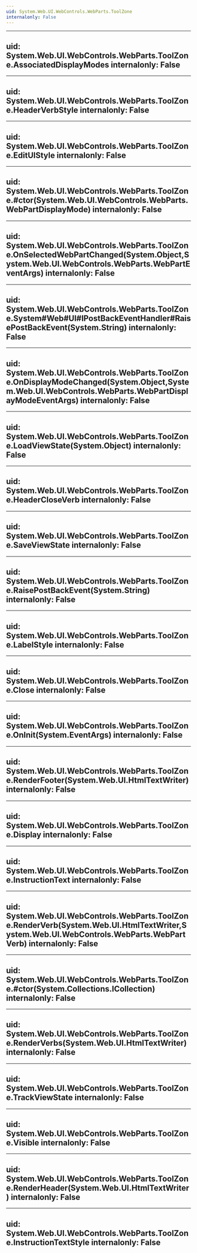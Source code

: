 ```yaml
---
uid: System.Web.UI.WebControls.WebParts.ToolZone
internalonly: False
---
```


---
uid: System.Web.UI.WebControls.WebParts.ToolZone.AssociatedDisplayModes
internalonly: False
---

---
uid: System.Web.UI.WebControls.WebParts.ToolZone.HeaderVerbStyle
internalonly: False
---

---
uid: System.Web.UI.WebControls.WebParts.ToolZone.EditUIStyle
internalonly: False
---

---
uid: System.Web.UI.WebControls.WebParts.ToolZone.#ctor(System.Web.UI.WebControls.WebParts.WebPartDisplayMode)
internalonly: False
---

---
uid: System.Web.UI.WebControls.WebParts.ToolZone.OnSelectedWebPartChanged(System.Object,System.Web.UI.WebControls.WebParts.WebPartEventArgs)
internalonly: False
---

---
uid: System.Web.UI.WebControls.WebParts.ToolZone.System#Web#UI#IPostBackEventHandler#RaisePostBackEvent(System.String)
internalonly: False
---

---
uid: System.Web.UI.WebControls.WebParts.ToolZone.OnDisplayModeChanged(System.Object,System.Web.UI.WebControls.WebParts.WebPartDisplayModeEventArgs)
internalonly: False
---

---
uid: System.Web.UI.WebControls.WebParts.ToolZone.LoadViewState(System.Object)
internalonly: False
---

---
uid: System.Web.UI.WebControls.WebParts.ToolZone.HeaderCloseVerb
internalonly: False
---

---
uid: System.Web.UI.WebControls.WebParts.ToolZone.SaveViewState
internalonly: False
---

---
uid: System.Web.UI.WebControls.WebParts.ToolZone.RaisePostBackEvent(System.String)
internalonly: False
---

---
uid: System.Web.UI.WebControls.WebParts.ToolZone.LabelStyle
internalonly: False
---

---
uid: System.Web.UI.WebControls.WebParts.ToolZone.Close
internalonly: False
---

---
uid: System.Web.UI.WebControls.WebParts.ToolZone.OnInit(System.EventArgs)
internalonly: False
---

---
uid: System.Web.UI.WebControls.WebParts.ToolZone.RenderFooter(System.Web.UI.HtmlTextWriter)
internalonly: False
---

---
uid: System.Web.UI.WebControls.WebParts.ToolZone.Display
internalonly: False
---

---
uid: System.Web.UI.WebControls.WebParts.ToolZone.InstructionText
internalonly: False
---

---
uid: System.Web.UI.WebControls.WebParts.ToolZone.RenderVerb(System.Web.UI.HtmlTextWriter,System.Web.UI.WebControls.WebParts.WebPartVerb)
internalonly: False
---

---
uid: System.Web.UI.WebControls.WebParts.ToolZone.#ctor(System.Collections.ICollection)
internalonly: False
---

---
uid: System.Web.UI.WebControls.WebParts.ToolZone.RenderVerbs(System.Web.UI.HtmlTextWriter)
internalonly: False
---

---
uid: System.Web.UI.WebControls.WebParts.ToolZone.TrackViewState
internalonly: False
---

---
uid: System.Web.UI.WebControls.WebParts.ToolZone.Visible
internalonly: False
---

---
uid: System.Web.UI.WebControls.WebParts.ToolZone.RenderHeader(System.Web.UI.HtmlTextWriter)
internalonly: False
---

---
uid: System.Web.UI.WebControls.WebParts.ToolZone.InstructionTextStyle
internalonly: False
---
